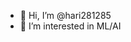 - 👋 Hi, I’m @hari281285
- 👀 I’m interested in ML/AI



<!---
hari281285/hari281285 is a ✨ special ✨ repository because its `README.md` (this file) appears on your GitHub profile.
You can click the Preview link to take a look at your changes.
--->

